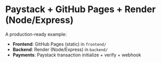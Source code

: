 # Paystack + GitHub Pages + Render (Node/Express)

A production-ready example:
- **Frontend**: GitHub Pages (static) in `frontend/`
- **Backend**: Render (Node/Express) in `backend/`
- **Payments**: Paystack transaction initialize + verify + webhook

